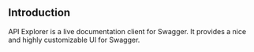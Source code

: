 ## Introduction

API Explorer is a live documentation client for Swagger. It provides a nice and highly customizable UI for Swagger.
